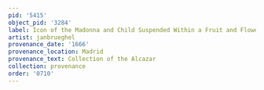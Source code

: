```yaml
---
pid: '5415'
object_pid: '3284'
label: Icon of the Madonna and Child Suspended Within a Fruit and Flower Garland
artist: janbrueghel
provenance_date: '1666'
provenance_location: Madrid
provenance_text: Collection of the Alcazar
collection: provenance
order: '0710'
---
```

